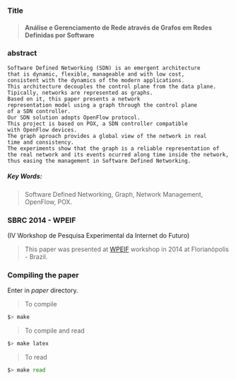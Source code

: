 ### Title

> #### Análise e Gerenciamento de Rede através de Grafos em Redes Definidas por Software 


### abstract

    Software Defined Networking (SDN) is an emergent architecture
    that is dynamic, flexible, manageable and with low cost,
    consistent with the dynamics of the modern applications.
    This architecture decouples the control plane from the data plane.
    Tipically, networks are represented as graphs.
    Based on it, this paper presents a network
    representation model using a graph through the control plane
    of a SDN controller.
    Our SDN solution adopts OpenFlow protocol.
    This project is based on POX, a SDN controller compatible
    with OpenFlow devices.
    The graph aproach provides a global view of the network in real
    time and consistency.
    The experiments show that the graph is a reliable representation of
    the real network and its events ocurred along time inside the network,
    thus easing the management in Software Defined Networking.

##### Key Words:
> Software Defined Networking, Graph, Network Management, OpenFlow, POX.




### SBRC 2014 - WPEIF 
(IV Workshop de Pesquisa Experimental da Internet do Futuro)

> This paper was presented at [WPEIF](http://www.sbrc2014.ufsc.br/?pg=workshops&id=6) workshop in 2014 at Florianópolis - Brazil.

### Compiling the paper

Enter in *paper* directory.

> To compile
```bash 
$> make
```

> To compile and read 
```bash 
$> make latex
```

> To read
```bash 
$> make read
```
